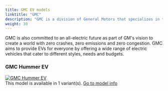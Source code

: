 ```yaml
---
title: GMC EV models
linktitle: "GMC"
description: "GMC is a division of General Motors that specializes in trucks, SUVs and crossovers. GMC stands for General Motors Truck Company and was founded in 1911. GMC is known for its professional grade vehicles that combine capability, luxury and technology."
weight: 30
---
```

<!-- markdownlint-disable MD033 -->
<!-- markdownlint-disable MD010 -->
GMC is also committed to an all-electric future as part of GM's vision to create a world with zero crashes, zero emissions and zero congestion. GMC aims to provide EVs for everyone by offering a wide range of electric vehicles that cater to different styles, needs and budgets.

<div class="container shadow p-3 mb-5 bg-body-tertiary rounded">
<h3> GMC Hummer EV</h3>
	<div class="row">
		<div class="col col-12 col-md-6">
			<a href="hummer_ev"><img src="https://media.evkx.net/multimedia/models/gmc/hummer_ev/hummer_ev_pickup/main_1_st.jpg" class="img-fluid" alt="GMC Hummer EV" ></a>
		</div>
		<div class="col col-12 col-md-6">
This model is available in 1 variant(s). 
<a href="hummer_ev">Go to model info</a>
		</div>
	</div>
</div>

